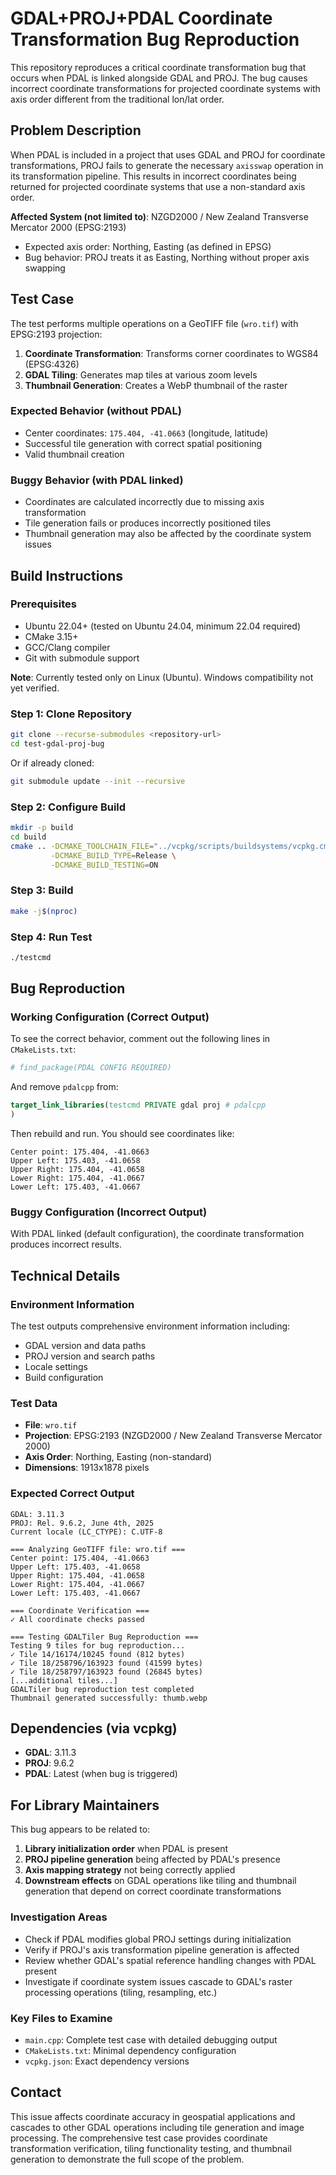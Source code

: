 # GDAL+PROJ+PDAL Coordinate Transformation Bug Reproduction

This repository reproduces a critical coordinate transformation bug that occurs when PDAL is linked alongside GDAL and PROJ. The bug causes incorrect coordinate transformations for projected coordinate systems with axis order different from the traditional lon/lat order.

## Problem Description

When PDAL is included in a project that uses GDAL and PROJ for coordinate transformations, PROJ fails to generate the necessary `axisswap` operation in its transformation pipeline. This results in incorrect coordinates being returned for projected coordinate systems that use a non-standard axis order.

**Affected System (not limited to)**: NZGD2000 / New Zealand Transverse Mercator 2000 (EPSG:2193)
- Expected axis order: Northing, Easting (as defined in EPSG)
- Bug behavior: PROJ treats it as Easting, Northing without proper axis swapping

## Test Case

The test performs multiple operations on a GeoTIFF file (`wro.tif`) with EPSG:2193 projection:

1. **Coordinate Transformation**: Transforms corner coordinates to WGS84 (EPSG:4326)
2. **GDAL Tiling**: Generates map tiles at various zoom levels
3. **Thumbnail Generation**: Creates a WebP thumbnail of the raster

### Expected Behavior (without PDAL)
- Center coordinates: `175.404, -41.0663` (longitude, latitude)
- Successful tile generation with correct spatial positioning
- Valid thumbnail creation

### Buggy Behavior (with PDAL linked)
- Coordinates are calculated incorrectly due to missing axis transformation
- Tile generation fails or produces incorrectly positioned tiles
- Thumbnail generation may also be affected by the coordinate system issues

## Build Instructions

### Prerequisites
- Ubuntu 22.04+ (tested on Ubuntu 24.04, minimum 22.04 required)
- CMake 3.15+
- GCC/Clang compiler
- Git with submodule support

**Note**: Currently tested only on Linux (Ubuntu). Windows compatibility not yet verified.

### Step 1: Clone Repository
```bash
git clone --recurse-submodules <repository-url>
cd test-gdal-proj-bug
```

Or if already cloned:
```bash
git submodule update --init --recursive
```

### Step 2: Configure Build
```bash
mkdir -p build
cd build
cmake .. -DCMAKE_TOOLCHAIN_FILE="../vcpkg/scripts/buildsystems/vcpkg.cmake" \
         -DCMAKE_BUILD_TYPE=Release \
         -DCMAKE_BUILD_TESTING=ON
```

### Step 3: Build
```bash
make -j$(nproc)
```

### Step 4: Run Test
```bash
./testcmd
```

## Bug Reproduction

### Working Configuration (Correct Output)
To see the correct behavior, comment out the following lines in `CMakeLists.txt`:
```cmake
# find_package(PDAL CONFIG REQUIRED)
```
And remove `pdalcpp` from:
```cmake
target_link_libraries(testcmd PRIVATE gdal proj # pdalcpp
)
```

Then rebuild and run. You should see coordinates like:
```
Center point: 175.404, -41.0663
Upper Left: 175.403, -41.0658
Upper Right: 175.404, -41.0658
Lower Right: 175.404, -41.0667
Lower Left: 175.403, -41.0667
```

### Buggy Configuration (Incorrect Output)
With PDAL linked (default configuration), the coordinate transformation produces incorrect results.

## Technical Details

### Environment Information
The test outputs comprehensive environment information including:
- GDAL version and data paths
- PROJ version and search paths
- Locale settings
- Build configuration

### Test Data
- **File**: `wro.tif`
- **Projection**: EPSG:2193 (NZGD2000 / New Zealand Transverse Mercator 2000)
- **Axis Order**: Northing, Easting (non-standard)
- **Dimensions**: 1913x1878 pixels

### Expected Correct Output
```
GDAL: 3.11.3
PROJ: Rel. 9.6.2, June 4th, 2025
Current locale (LC_CTYPE): C.UTF-8

=== Analyzing GeoTIFF file: wro.tif ===
Center point: 175.404, -41.0663
Upper Left: 175.403, -41.0658
Upper Right: 175.404, -41.0658
Lower Right: 175.404, -41.0667
Lower Left: 175.403, -41.0667

=== Coordinate Verification ===
✓ All coordinate checks passed

=== Testing GDALTiler Bug Reproduction ===
Testing 9 tiles for bug reproduction...
✓ Tile 14/16174/10245 found (812 bytes)
✓ Tile 18/258796/163923 found (41599 bytes)
✓ Tile 18/258797/163923 found (26845 bytes)
[...additional tiles...]
GDALTiler bug reproduction test completed
Thumbnail generated successfully: thumb.webp
```

## Dependencies (via vcpkg)

- **GDAL**: 3.11.3
- **PROJ**: 9.6.2
- **PDAL**: Latest (when bug is triggered)

## For Library Maintainers

This bug appears to be related to:
1. **Library initialization order** when PDAL is present
2. **PROJ pipeline generation** being affected by PDAL's presence
3. **Axis mapping strategy** not being correctly applied
4. **Downstream effects** on GDAL operations like tiling and thumbnail generation that depend on correct coordinate transformations

### Investigation Areas
- Check if PDAL modifies global PROJ settings during initialization
- Verify if PROJ's axis transformation pipeline generation is affected
- Review whether GDAL's spatial reference handling changes with PDAL present
- Investigate if coordinate system issues cascade to GDAL's raster processing operations (tiling, resampling, etc.)

### Key Files to Examine
- `main.cpp`: Complete test case with detailed debugging output
- `CMakeLists.txt`: Minimal dependency configuration
- `vcpkg.json`: Exact dependency versions

## Contact

This issue affects coordinate accuracy in geospatial applications and cascades to other GDAL operations including tile generation and image processing. The comprehensive test case provides coordinate transformation verification, tiling functionality testing, and thumbnail generation to demonstrate the full scope of the problem.

